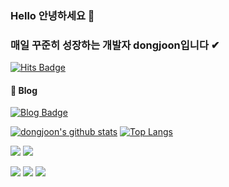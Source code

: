 ### Hello 안녕하세요 👋
### 매일 꾸준히 성장하는 개발자 dongjoon입니다 ✔

[![Hits Badge](https://hits.seeyoufarm.com/api/count/incr/badge.svg?url=https%3A%2F%2Fgithub.com%2Fdongjji&count_bg=%23bcbcbc&title_bg=%23F4F557&icon=swift.svg&icon_color=%23bcbcbc&title=hits&edge_flat=false)](https://hits.seeyoufarm.com)

#### 🔰 Blog
[![Blog Badge](https://img.shields.io/badge/-Blog-bcbcbc?logo=naver&logoColor=white&link=https://blog.naver.com/y2kdj9723)](https://blog.naver.com/y2kdj9723)

[![dongjoon's github stats](https://github-readme-stats.vercel.app/api?username=dongjji&count_private=true&custom_title=Dongjji's&nbsp;github&nbsp;👀&bg_color=30,bcbcbc,444444&title_color=fff&text_color=fff)](https://github.com/anuraghazra/github-readme-stats)
[![Top Langs](https://github-readme-stats.vercel.app/api/top-langs/?username=dongjji&exclude_repo=Mask_Detect,machine_learning&layout=compact&custom_title=My&nbsp;Language&nbsp;⌨️&bg_color=30,bcbcbc,444444&title_color=fff&text_color=fff)](https://github.com/anuraghazra/github-readme-stats)

<p align="left">
 <img src="https://img.shields.io/badge/-JavaScript-black?style=flat-square&logo=javascript"/>
 <img src="https://img.shields.io/badge/-Node.js-black?style=flat-square&logo=Node.js"/>
</p>
<p align="left">
 <img src="https://img.shields.io/badge/-Python-black?style=flat-square&logo=Python"/>
 <img src="https://img.shields.io/badge/-Git-black?style=flat-square&logo=git"/>
 <img src="https://img.shields.io/badge/Linux-black?style=flat-square&logo=linux"/>
</p>
